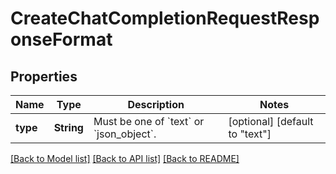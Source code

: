 # CreateChatCompletionRequestResponseFormat


## Properties
Name | Type | Description | Notes
------------ | ------------- | ------------- | -------------
**type** | **String** | Must be one of &#x60;text&#x60; or &#x60;json_object&#x60;. | [optional] [default to "text"]


[[Back to Model list]](../README.md#models) [[Back to API list]](../README.md#api-endpoints) [[Back to README]](../README.md)


